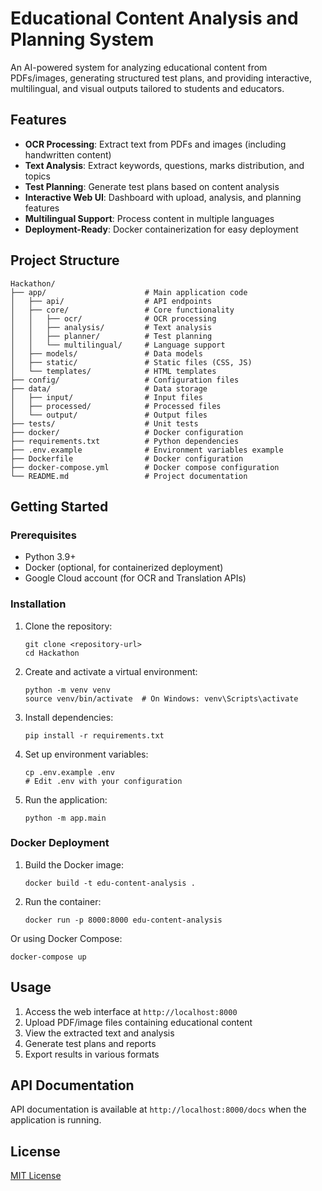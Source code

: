 # Educational Content Analysis and Planning System

An AI-powered system for analyzing educational content from PDFs/images, generating structured test plans, and providing interactive, multilingual, and visual outputs tailored to students and educators.

## Features

- **OCR Processing**: Extract text from PDFs and images (including handwritten content)
- **Text Analysis**: Extract keywords, questions, marks distribution, and topics
- **Test Planning**: Generate test plans based on content analysis
- **Interactive Web UI**: Dashboard with upload, analysis, and planning features
- **Multilingual Support**: Process content in multiple languages
- **Deployment-Ready**: Docker containerization for easy deployment

## Project Structure

```
Hackathon/
├── app/                      # Main application code
│   ├── api/                  # API endpoints
│   ├── core/                 # Core functionality
│   │   ├── ocr/              # OCR processing
│   │   ├── analysis/         # Text analysis
│   │   ├── planner/          # Test planning
│   │   └── multilingual/     # Language support
│   ├── models/               # Data models
│   ├── static/               # Static files (CSS, JS)
│   └── templates/            # HTML templates
├── config/                   # Configuration files
├── data/                     # Data storage
│   ├── input/                # Input files
│   ├── processed/            # Processed files
│   └── output/               # Output files
├── tests/                    # Unit tests
├── docker/                   # Docker configuration
├── requirements.txt          # Python dependencies
├── .env.example              # Environment variables example
├── Dockerfile                # Docker configuration
├── docker-compose.yml        # Docker compose configuration
└── README.md                 # Project documentation
```

## Getting Started

### Prerequisites

- Python 3.9+
- Docker (optional, for containerized deployment)
- Google Cloud account (for OCR and Translation APIs)

### Installation

1. Clone the repository:
   ```
   git clone <repository-url>
   cd Hackathon
   ```

2. Create and activate a virtual environment:
   ```
   python -m venv venv
   source venv/bin/activate  # On Windows: venv\Scripts\activate
   ```

3. Install dependencies:
   ```
   pip install -r requirements.txt
   ```

4. Set up environment variables:
   ```
   cp .env.example .env
   # Edit .env with your configuration
   ```

5. Run the application:
   ```
   python -m app.main
   ```

### Docker Deployment

1. Build the Docker image:
   ```
   docker build -t edu-content-analysis .
   ```

2. Run the container:
   ```
   docker run -p 8000:8000 edu-content-analysis
   ```

Or using Docker Compose:
```
docker-compose up
```

## Usage

1. Access the web interface at `http://localhost:8000`
2. Upload PDF/image files containing educational content
3. View the extracted text and analysis
4. Generate test plans and reports
5. Export results in various formats

## API Documentation

API documentation is available at `http://localhost:8000/docs` when the application is running.

## License

[MIT License](LICENSE)
